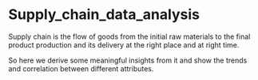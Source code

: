 # Supply_chain_data_analysis
Supply chain is the flow of goods from the initial raw materials to the final product production and its delivery at the right place and at right time.

So here we derive some meaningful insights from it and show the trends and correlation between different attributes.
